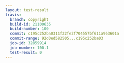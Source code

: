 ```yaml
---
layout: test-result
travis:
  branch: copyright
  build-id: 21100635
  build-number: 100
  commit: c195c252ba0311f22fe2f704557bf611a963601a
  commit-range: 92d0ed582505...c195c252ba03
  job-id: 32859914
  job-number: 100.1
  test-result: 0
---
```

